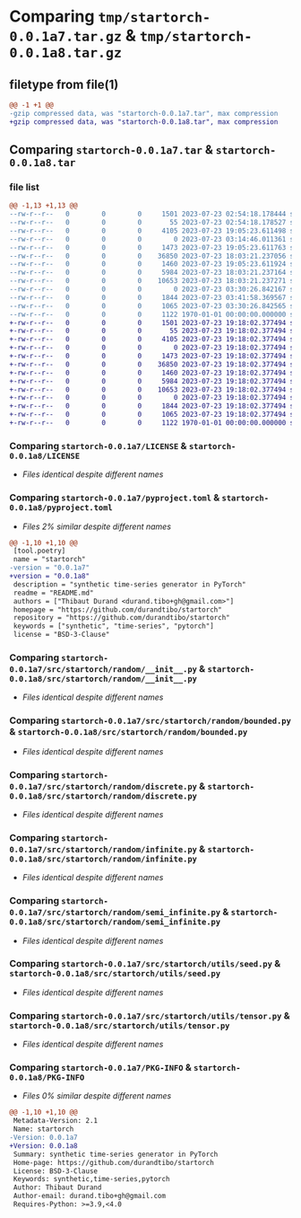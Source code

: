 # Comparing `tmp/startorch-0.0.1a7.tar.gz` & `tmp/startorch-0.0.1a8.tar.gz`

## filetype from file(1)

```diff
@@ -1 +1 @@
-gzip compressed data, was "startorch-0.0.1a7.tar", max compression
+gzip compressed data, was "startorch-0.0.1a8.tar", max compression
```

## Comparing `startorch-0.0.1a7.tar` & `startorch-0.0.1a8.tar`

### file list

```diff
@@ -1,13 +1,13 @@
--rw-r--r--   0        0        0     1501 2023-07-23 02:54:18.178444 startorch-0.0.1a7/LICENSE
--rw-r--r--   0        0        0       55 2023-07-23 02:54:18.178527 startorch-0.0.1a7/README.md
--rw-r--r--   0        0        0     4105 2023-07-23 19:05:23.611498 startorch-0.0.1a7/pyproject.toml
--rw-r--r--   0        0        0        0 2023-07-23 03:14:46.011361 startorch-0.0.1a7/src/startorch/__init__.py
--rw-r--r--   0        0        0     1473 2023-07-23 19:05:23.611763 startorch-0.0.1a7/src/startorch/random/__init__.py
--rw-r--r--   0        0        0    36850 2023-07-23 18:03:21.237056 startorch-0.0.1a7/src/startorch/random/bounded.py
--rw-r--r--   0        0        0     1460 2023-07-23 19:05:23.611924 startorch-0.0.1a7/src/startorch/random/discrete.py
--rw-r--r--   0        0        0     5984 2023-07-23 18:03:21.237164 startorch-0.0.1a7/src/startorch/random/infinite.py
--rw-r--r--   0        0        0    10653 2023-07-23 18:03:21.237271 startorch-0.0.1a7/src/startorch/random/semi_infinite.py
--rw-r--r--   0        0        0        0 2023-07-23 03:30:26.842167 startorch-0.0.1a7/src/startorch/utils/__init__.py
--rw-r--r--   0        0        0     1844 2023-07-23 03:41:58.369567 startorch-0.0.1a7/src/startorch/utils/seed.py
--rw-r--r--   0        0        0     1065 2023-07-23 03:30:26.842565 startorch-0.0.1a7/src/startorch/utils/tensor.py
--rw-r--r--   0        0        0     1122 1970-01-01 00:00:00.000000 startorch-0.0.1a7/PKG-INFO
+-rw-r--r--   0        0        0     1501 2023-07-23 19:18:02.377494 startorch-0.0.1a8/LICENSE
+-rw-r--r--   0        0        0       55 2023-07-23 19:18:02.377494 startorch-0.0.1a8/README.md
+-rw-r--r--   0        0        0     4105 2023-07-23 19:18:02.377494 startorch-0.0.1a8/pyproject.toml
+-rw-r--r--   0        0        0        0 2023-07-23 19:18:02.377494 startorch-0.0.1a8/src/startorch/__init__.py
+-rw-r--r--   0        0        0     1473 2023-07-23 19:18:02.377494 startorch-0.0.1a8/src/startorch/random/__init__.py
+-rw-r--r--   0        0        0    36850 2023-07-23 19:18:02.377494 startorch-0.0.1a8/src/startorch/random/bounded.py
+-rw-r--r--   0        0        0     1460 2023-07-23 19:18:02.377494 startorch-0.0.1a8/src/startorch/random/discrete.py
+-rw-r--r--   0        0        0     5984 2023-07-23 19:18:02.377494 startorch-0.0.1a8/src/startorch/random/infinite.py
+-rw-r--r--   0        0        0    10653 2023-07-23 19:18:02.377494 startorch-0.0.1a8/src/startorch/random/semi_infinite.py
+-rw-r--r--   0        0        0        0 2023-07-23 19:18:02.377494 startorch-0.0.1a8/src/startorch/utils/__init__.py
+-rw-r--r--   0        0        0     1844 2023-07-23 19:18:02.377494 startorch-0.0.1a8/src/startorch/utils/seed.py
+-rw-r--r--   0        0        0     1065 2023-07-23 19:18:02.377494 startorch-0.0.1a8/src/startorch/utils/tensor.py
+-rw-r--r--   0        0        0     1122 1970-01-01 00:00:00.000000 startorch-0.0.1a8/PKG-INFO
```

### Comparing `startorch-0.0.1a7/LICENSE` & `startorch-0.0.1a8/LICENSE`

 * *Files identical despite different names*

### Comparing `startorch-0.0.1a7/pyproject.toml` & `startorch-0.0.1a8/pyproject.toml`

 * *Files 2% similar despite different names*

```diff
@@ -1,10 +1,10 @@
 [tool.poetry]
 name = "startorch"
-version = "0.0.1a7"
+version = "0.0.1a8"
 description = "synthetic time-series generator in PyTorch"
 readme = "README.md"
 authors = ["Thibaut Durand <durand.tibo+gh@gmail.com>"]
 homepage = "https://github.com/durandtibo/startorch"
 repository = "https://github.com/durandtibo/startorch"
 keywords = ["synthetic", "time-series", "pytorch"]
 license = "BSD-3-Clause"
```

### Comparing `startorch-0.0.1a7/src/startorch/random/__init__.py` & `startorch-0.0.1a8/src/startorch/random/__init__.py`

 * *Files identical despite different names*

### Comparing `startorch-0.0.1a7/src/startorch/random/bounded.py` & `startorch-0.0.1a8/src/startorch/random/bounded.py`

 * *Files identical despite different names*

### Comparing `startorch-0.0.1a7/src/startorch/random/discrete.py` & `startorch-0.0.1a8/src/startorch/random/discrete.py`

 * *Files identical despite different names*

### Comparing `startorch-0.0.1a7/src/startorch/random/infinite.py` & `startorch-0.0.1a8/src/startorch/random/infinite.py`

 * *Files identical despite different names*

### Comparing `startorch-0.0.1a7/src/startorch/random/semi_infinite.py` & `startorch-0.0.1a8/src/startorch/random/semi_infinite.py`

 * *Files identical despite different names*

### Comparing `startorch-0.0.1a7/src/startorch/utils/seed.py` & `startorch-0.0.1a8/src/startorch/utils/seed.py`

 * *Files identical despite different names*

### Comparing `startorch-0.0.1a7/src/startorch/utils/tensor.py` & `startorch-0.0.1a8/src/startorch/utils/tensor.py`

 * *Files identical despite different names*

### Comparing `startorch-0.0.1a7/PKG-INFO` & `startorch-0.0.1a8/PKG-INFO`

 * *Files 0% similar despite different names*

```diff
@@ -1,10 +1,10 @@
 Metadata-Version: 2.1
 Name: startorch
-Version: 0.0.1a7
+Version: 0.0.1a8
 Summary: synthetic time-series generator in PyTorch
 Home-page: https://github.com/durandtibo/startorch
 License: BSD-3-Clause
 Keywords: synthetic,time-series,pytorch
 Author: Thibaut Durand
 Author-email: durand.tibo+gh@gmail.com
 Requires-Python: >=3.9,<4.0
```


